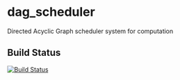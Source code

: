 dag_scheduler
=============

Directed Acyclic Graph scheduler system for computation

Build Status
------------

[![Build Status](https://travis-ci.org/kd0kfo/dag.png?branch=master)](https://travis-ci.org/kd0kfo/dag)
